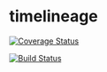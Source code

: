 # timelineage

[![Coverage Status](https://coveralls.io/repos/github/basbloemsaat/timelineage/badge.svg?branch=master)](https://coveralls.io/github/basbloemsaat/timelineage?branch=master)

[![Build Status](https://travis-ci.org/basbloemsaat/timelineage.svg?branch=master)](https://travis-ci.org/basbloemsaat/timelineage)
